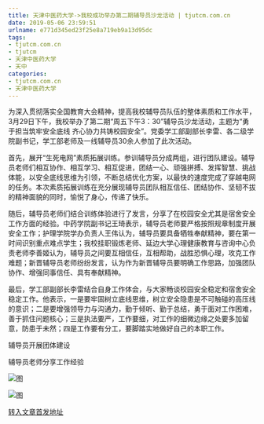 ```yaml
---
title: 天津中医药大学->我校成功举办第二期辅导员沙龙活动 | tjutcm.com.cn
date: 2019-05-06 23:59:51
urlname: e771d345ed23f25e8a719eb9a13d95dc
tags: 
- tjutcm.com.cn
- tjutcm
- 天津中医药大学
- 天中
categories:
- tjutcm.com.cn
- 天津中医药大学
---
```


为深入贯彻落实全国教育大会精神，提高我校辅导员队伍的整体素质和工作水平，3月29日下午，我校举办了第二期“周五下午3：30”辅导员沙龙活动，主题为“勇于担当筑牢安全底线 齐心协力共铸校园安全”。党委学工部副部长李雷、各二级学院副书记，学工部老师及一线辅导员30余人参加了此次活动。

首先，展开“生死电网”素质拓展训练。参训辅导员分成两组，进行团队建设。辅导员老师们相互协作、相互学习、相互促进，团结一心、顽强拼搏、发挥智慧、挑战体能，以安全底线思维为引领，不断总结优化方案，以最快的速度完成了穿越电网的任务。本次素质拓展训练在充分展现辅导员团队相互信任、团结协作、坚韧不拔的精神面貌的同时，愉悦了身心，传递了快乐。

随后，辅导员老师们结合训练体验进行了发言，分享了在校园安全尤其是宿舍安全工作方面的经验。中药学院副书记王琦表示，辅导员老师要严格按照规章制度开展安全工作；护理学院学办负责人王伟认为，辅导员要具备牺牲奉献精神，要在第一时间识别重点难点学生；我校挂职锻炼老师、延边大学心理健康教育与咨询中心负责老师李善姬认为，辅导员之间要互相信任，互相帮助，战胜恐惧心理，攻克工作难题；新晋辅导员老师纷纷发言，认为作为新晋辅导员要明确工作思路，加强团队协作、增强同事信任、具有奉献精神。

最后，学工部副部长李雷结合自身工作体会，与大家畅谈校园安全稳定和宿舍安全稳定工作。他表示，一是要牢固树立底线思维，树立安全隐患是不可触碰的高压线的意识；二是要增强领导力与沟通力，勤于倾听、勤于总结，勇于面对工作困难，善于抓住问题核心；三是执法要严，工作要细，对工作的细微边缘之处要多加留意，防患于未然；四是工作要有分工，要脚踏实地做好自己的本职工作。

辅导员开展团体建设

辅导员老师分享工作经验

![图](http://news13.tjutcm.edu.cn/__local/6/CD/7A/144A7103D8ACBC34342ED7407F5_24C26993_14564.png)

![图](http://news13.tjutcm.edu.cn/__local/6/3A/F7/E37168592C70C9E8620C03FA94A_83A808E1_1B30B.jpg)

[转入文章首发地址](http://news13.tjutcm.edu.cn/info/1526/12942.htm)